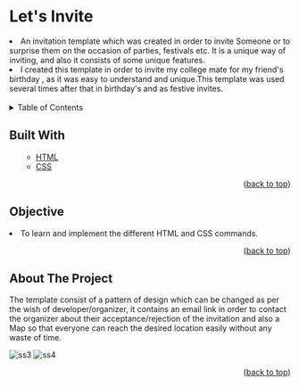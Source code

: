 # Let's Invite
<li>An invitation template which was created in order to invite Someone or to surprise them on the occasion of parties, festivals etc. It is a unique way of inviting, and also it consists of some unique features.</li>
<li>I created this template in order to invite my college mate for my friend's birthday , as it was easy to understand and unique.This template was used several times after that in birthday's and as festive invites.</li>
<br>

<!-- TABLE OF CONTENTS -->

<details>
  <summary>Table of Contents</summary>
  <ol>
    <ul>
       <li><a href="#built-with">Built With</a></li>
      <li><a href="#Objective">Objective</a></li>
      <li><a href="#about-the-project">About The Project</a></li>
      </ul>
  </ol>
</details>

<!-- Built with -->
## Built With
<ol>
    <ul>
      <li><a href="https://html.com/">HTML</a></li>
       <li><a href="https://css-tricks.com/">CSS</a></li>
     <!-- <li><a href="#">JavaScript</a></li> -->
      </ul>
  <p align="right">(<a href="#Let's Invite ">back to top</a>)</p>
  </ol>
  
## Objective
<li>To learn and implement the different HTML and CSS commands.</li>
<p align="right">(<a href="#Let's Invite ">back to top</a>)</p>


<!-- ABOUT THE PROJECT -->
## About The Project
The template consist of a pattern of design which can be changed as per the wish of developer/organizer, it contains an email link in order to contact the organizer about their acceptance/rejection of the invitation and also a Map so that everyone can reach the desired location easily without any waste of time.

![ss3](https://user-images.githubusercontent.com/60666490/139713196-b4b502d9-081d-4bbe-8df9-0737baf0ef73.png)
![ss4](https://user-images.githubusercontent.com/60666490/139713707-ee9730ba-5709-4740-abe8-2cef6253ecfa.png)

<p align="right">(<a href="#Let's Invite ">back to top</a>)</p>


